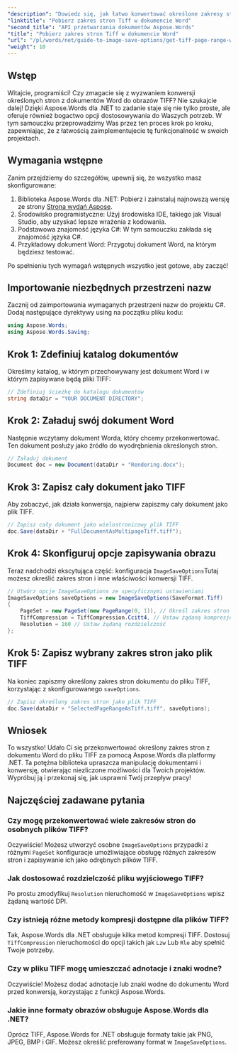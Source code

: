 ```yaml
---
"description": "Dowiedz się, jak łatwo konwertować określone zakresy stron na obrazy TIFF za pomocą Aspose.Words dla .NET. Ten przewodnik krok po kroku przeprowadzi Cię przez cały proces."
"linktitle": "Pobierz zakres stron Tiff w dokumencie Word"
"second_title": "API przetwarzania dokumentów Aspose.Words"
"title": "Pobierz zakres stron Tiff w dokumencie Word"
"url": "/pl/words/net/guide-to-image-save-options/get-tiff-page-range-word-document/"
"weight": 10
---
```


## Wstęp

Witajcie, programiści! Czy zmagacie się z wyzwaniem konwersji określonych stron z dokumentów Word do obrazów TIFF? Nie szukajcie dalej! Dzięki Aspose.Words dla .NET to zadanie staje się nie tylko proste, ale oferuje również bogactwo opcji dostosowywania do Waszych potrzeb. W tym samouczku przeprowadzimy Was przez ten proces krok po kroku, zapewniając, że z łatwością zaimplementujecie tę funkcjonalność w swoich projektach.

## Wymagania wstępne

Zanim przejdziemy do szczegółów, upewnij się, że wszystko masz skonfigurowane:

1. Biblioteka Aspose.Words dla .NET: Pobierz i zainstaluj najnowszą wersję ze strony [Strona wydań Aspose](https://releases.aspose.com/words/net/).
2. Środowisko programistyczne: Użyj środowiska IDE, takiego jak Visual Studio, aby uzyskać lepsze wrażenia z kodowania.
3. Podstawowa znajomość języka C#: W tym samouczku zakłada się znajomość języka C#.
4. Przykładowy dokument Word: Przygotuj dokument Word, na którym będziesz testować.

Po spełnieniu tych wymagań wstępnych wszystko jest gotowe, aby zacząć!

## Importowanie niezbędnych przestrzeni nazw

Zacznij od zaimportowania wymaganych przestrzeni nazw do projektu C#. Dodaj następujące dyrektywy using na początku pliku kodu:

```csharp
using Aspose.Words;
using Aspose.Words.Saving;
```

## Krok 1: Zdefiniuj katalog dokumentów

Określmy katalog, w którym przechowywany jest dokument Word i w którym zapisywane będą pliki TIFF:

```csharp
// Zdefiniuj ścieżkę do katalogu dokumentów
string dataDir = "YOUR DOCUMENT DIRECTORY";
```

## Krok 2: Załaduj swój dokument Word

Następnie wczytamy dokument Worda, który chcemy przekonwertować. Ten dokument posłuży jako źródło do wyodrębnienia określonych stron.

```csharp
// Załaduj dokument
Document doc = new Document(dataDir + "Rendering.docx");
```

## Krok 3: Zapisz cały dokument jako TIFF

Aby zobaczyć, jak działa konwersja, najpierw zapiszmy cały dokument jako plik TIFF.

```csharp
// Zapisz cały dokument jako wielostronicowy plik TIFF
doc.Save(dataDir + "FullDocumentAsMultipageTiff.tiff");
```

## Krok 4: Skonfiguruj opcje zapisywania obrazu

Teraz nadchodzi ekscytująca część: konfiguracja `ImageSaveOptions`Tutaj możesz określić zakres stron i inne właściwości konwersji TIFF.

```csharp
// Utwórz opcje ImageSaveOptions ze specyficznymi ustawieniami
ImageSaveOptions saveOptions = new ImageSaveOptions(SaveFormat.Tiff)
{
    PageSet = new PageSet(new PageRange(0, 1)), // Określ zakres stron (od zera)
    TiffCompression = TiffCompression.Ccitt4, // Ustaw żądaną kompresję TIFF
    Resolution = 160 // Ustaw żądaną rozdzielczość
};
```

## Krok 5: Zapisz wybrany zakres stron jako plik TIFF

Na koniec zapiszmy określony zakres stron dokumentu do pliku TIFF, korzystając z skonfigurowanego `saveOptions`.

```csharp
// Zapisz określony zakres stron jako plik TIFF
doc.Save(dataDir + "SelectedPageRangeAsTiff.tiff", saveOptions);
```

## Wniosek

To wszystko! Udało Ci się przekonwertować określony zakres stron z dokumentu Word do pliku TIFF za pomocą Aspose.Words dla platformy .NET. Ta potężna biblioteka upraszcza manipulację dokumentami i konwersję, otwierając niezliczone możliwości dla Twoich projektów. Wypróbuj ją i przekonaj się, jak usprawni Twój przepływ pracy!

## Najczęściej zadawane pytania

### Czy mogę przekonwertować wiele zakresów stron do osobnych plików TIFF?

Oczywiście! Możesz utworzyć osobne `ImageSaveOptions` przypadki z różnymi `PageSet` konfiguracje umożliwiające obsługę różnych zakresów stron i zapisywanie ich jako odrębnych plików TIFF.

### Jak dostosować rozdzielczość pliku wyjściowego TIFF?

Po prostu zmodyfikuj `Resolution` nieruchomość w `ImageSaveOptions` wpisz żądaną wartość DPI.

### Czy istnieją różne metody kompresji dostępne dla plików TIFF?

Tak, Aspose.Words dla .NET obsługuje kilka metod kompresji TIFF. Dostosuj `TiffCompression` nieruchomości do opcji takich jak `Lzw` Lub `Rle` aby spełnić Twoje potrzeby.

### Czy w pliku TIFF mogę umieszczać adnotacje i znaki wodne?

Oczywiście! Możesz dodać adnotacje lub znaki wodne do dokumentu Word przed konwersją, korzystając z funkcji Aspose.Words.

### Jakie inne formaty obrazów obsługuje Aspose.Words dla .NET?

Oprócz TIFF, Aspose.Words for .NET obsługuje formaty takie jak PNG, JPEG, BMP i GIF. Możesz określić preferowany format w `ImageSaveOptions`.
